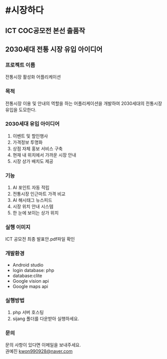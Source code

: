 # #시장하다
## ICT COC공모전 본선 출품작 
## 2030세대 전통 시장 유입 아이디어

### 프로젝트 이름  
전통시장 활성화 어플리케이션

### 목적 
전통시장 이용 및 안내의 역할을 하는 어플리케이션을 개발하여
2030세대의 전통시장 유입을 도모한다.
### 2030세대 유입 아이디어 
1. 이벤트 및 할인행사
2. 가격정보 투명화 
3. 상점 자체 홍보 서비스 구축
4. 현재 내 위치에서 가까운 시장 안내
5. 시장 상가 배치도 제공


### 기능
1. AI 포인트 자동 적립
2. 전통시장 인근마트 가격 비교
3. AI 해시태그 뉴스피드
4. 시장 위치 안내 시스템
5. 한 눈에 보이는 상가 위치

### 실행 이미지  
ICT 공모전 최종 발표안.pdf파일 확인

### 개발환경  
- Android studio
- login database: php
- database:clite
- Google vision api
- Google maps api

### 실행방법
1. php 서버 호스팅
2. sijang 폴더를 다운받아 실행하세요. 
    
### 문의  
문의 사항이 있다면 이메일을 보내주세요.  
권예진 kwon990928@naver.com  

